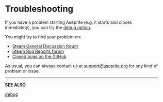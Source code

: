 # Troubleshooting

If you have a problem starting Aseprite (e.g. it starts and closes
inmediately), you can try the [debug option](debug.md).

You might try to find your problem on:

* [Steam General Discussion forum](http://steamcommunity.com/app/431730/discussions/0/)
* [Steam Bug Reports forum](http://steamcommunity.com/app/431730/discussions/2/)
* [Closed bugs on the GitHub](https://github.com/aseprite/aseprite/issues?utf8=%E2%9C%93&q=is%3Aissue%20is%3Aclosed%20%20label%3Abug)

As usual, you can always contact us at
[support@aseprite.org](mailto:support@aseprite.org) for any kind of
problem or issue.

---

**SEE ALSO**

[debug](debug.md)

